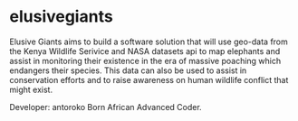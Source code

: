 elusivegiants
=============

Elusive Giants aims to build a software solution that will use geo-data from the Kenya Wildlife Serivice and NASA datasets api to map elephants and assist in monitoring their existence in the era of massive poaching which endangers their species. This data can also be used to assist in conservation efforts and to raise awareness on human wildlife conflict that might exist. 


Developer: antoroko
Born African Advanced Coder.
